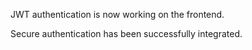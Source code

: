 JWT authentication is now working on the frontend.

Secure authentication has been successfully integrated.